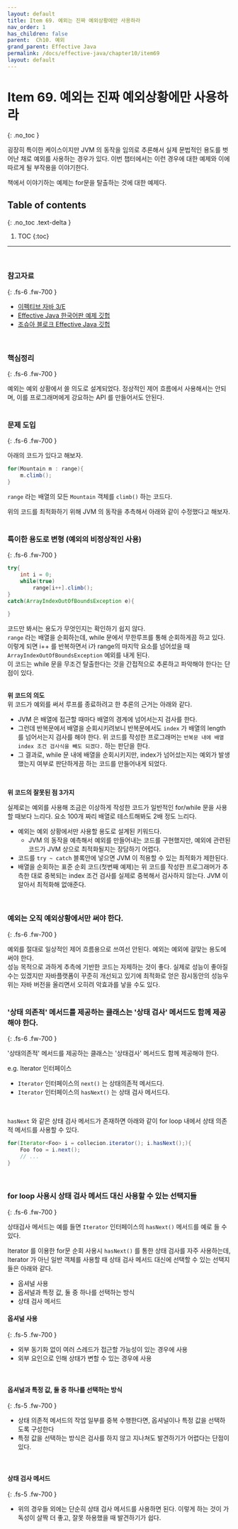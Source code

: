 ```yaml
---
layout: default
title: Item 69. 예외는 진짜 예외상황에만 사용하라
nav_order: 1
has_children: false
parent:  Ch10. 예외
grand_parent: Effective Java
permalink: /docs/effective-java/chapter10/item69
layout: default
---
```




# Item 69. 예외는 진짜 예외상황에만 사용하라
{: .no_toc }

굉장히 특이한 케이스이지만 JVM 의 동작을 임의로 추론해서 실제 문법적인 용도를 벗어난 채로 예외를 사용하는 경우가 있다. 이번 챕터에서는 이런 경우에 대한 예제와 이에 따르게 될 부작용을 이야기한다.<br>

책에서 이야기하는 예제는 for문을 탈출하는 것에 대한 예제다.<br>

## Table of contents
{: .no_toc .text-delta }

1. TOC
{:toc}

---

<br>

### 참고자료
{: .fs-6 .fw-700 }

- [이펙티브 자바 3/E](http://www.yes24.com/Product/Goods/65551284)
- [Effective Java 한국어판 예제 깃헙](https://github.com/WegraLee)
- [조슈아 블로크 Effective Java 깃헙](https://github.com/jbloch/effective-java-3e-source-code/tree/master/src/effectivejava)
  <br>

<br>



### 핵심정리
{: .fs-6 .fw-700 }

예외는 예외 상황에서 쓸 의도로 설계되었다. 정상적인 제어 흐름에서 사용해서는 안되며, 이를 프로그래머에게 강요하는 API 를 만들어서도 안된다.<br>
<br>

### 문제 도입
{: .fs-6 .fw-700 }

아래의 코드가 있다고 해보자.

```java
for(Mountain m : range){
    m.climb();
}
```

`range` 라는 배열의 모든 `Mountain` 객체를 `climb()` 하는 코드다.<br>

위의 코드를 최적화하기 위해 JVM 의 동작을 추측해서 아래와 같이 수정했다고 해보자.<br>
<br>

### 특이한 용도로 변형 (예외의 비정상적인 사용)
{: .fs-6 .fw-700 }

```java
try{
    int i = 0;
    while(true)
        range[i++].climb();
}
catch(ArrayIndexOutOfBoundsException e){
    
}
```
코드만 봐서는 용도가 무엇인지는 확인하기 쉽지 않다.<br>
`range` 라는 배열을 순회하는데, while 문에서 무한루프를 통해 순회하게끔 하고 있다. 이렇게 되면 i++ 를 반복하면서 i가 range의 마지막 요소를 넘어섰을 때 `ArrayIndexOutOfBoundsException` 예외를 내게 된다.<br>
이 코드는 while 문을 무조건 탈출한다는 것을 간접적으로 추론하고 파악해야 한다는 단점이 있다.<br>
<br>

**위 코드의 의도**<br>
위 코드가 예외를 써서 루프를 종료하려고 한 추론의 근거는 아래와 같다.<br>

- JVM 은 배열에 접근할 때마다 배열의 경계에 넘어서는지 검사를 한다.
- 그런데 반복문에서 배열을 순회시키려보니 반복문에서도 `index` 가 배열의 length 를 넘어서는지 검사를 해야 한다. 위 코드를 작성한 프로그래머는 `반복문 내에 배열 index 조건 검사식을 빼도 되겠다.` 하는 판단을 한다.
- 그 결과로, while 문 내에 배열을 순회시키지만, index가 넘어섰는지는 예외가 발생했는지 여부로 판단하게끔 하는 코드를 만들어내게 되었다.

<br>

**위 코드의 잘못된 점 3가지**<br>

실제로는 예외를 사용해 조금은 이상하게 작성한 코드가 일반적인 for/while 문을 사용할 때보다 느리다. 요소 100개 짜리 배열로 테스트해봐도 2배 정도 느리다.

- 예외는 예외 상황에서만 사용할 용도로 설계된 키워드다.
  - JVM 의 동작을 예측해서 예외를 만들어내는 코드를 구현했지만, 예외에 관련된 코드가 JVM 상으로 최적화될지는 장담하기 어렵다.
- 코드를 `try ~ catch` 블록안에 넣으면 JVM 이 적용할 수 있는 최적화가 제한된다.
- 배열을 순회하는 표준 순회 코드(첫번째 예제)는 위 코드를 작성한 프로그래머가 추측한 대로 중복되는 index 조건 검사를 실제로 중복해서 검사하지 않는다. JVM 이 알아서 최적화해 없애준다.
<br>

### 예외는 오직 예외상황에서만 써야 한다.
{: .fs-6 .fw-700 }

예외를 절대로 일상적인 제어 흐름용으로 쓰여선 안된다. 예외는 예외에 걸맞는 용도에 써야 한다.<br>
성능 목적으로 과하게 추측에 기반한 코드는 자제하는 것이 좋다. 실제로 성능이 좋아질수는 있겠지만 자바플랫폼이 꾸준히 개선되고 있기에 최적화로 얻은 잠시동안의 성능우위는 자바 버전을 올리면서 오히려 악효과를 낳을 수도 있다.<br>
<br>

### **'상태 의존적'** 메서드를 제공하는 클래스는  **'상태 검사'** 메서드도 함께 제공해야 한다.
{: .fs-6 .fw-700 }

'상태의존적' 메서드를 제공하는 클래스는 '상태검사' 메서드도 함께 제공해야 한다. 

e.g. Iterator 인터페이스
- `Iterator` 인터페이스의 `next()` 는 상태의존적 메서드다.
- `Iterator` 인터페이스의 `hasNext()` 는 상태 검사 메서드다.
<br>

`hasNext` 와 같은 상태 검사 메서드가 존재하면 아래와 같이 for loop 내에서 상태 의존적 메서드를 사용할 수 있다.<br>
```java
for(Iterator<Foo> i = collecion.iterator(); i.hasNext();){
    Foo foo = i.next();
    // ...
}
```
<br>

### for loop 사용시 상태 검사 메서드 대신 사용할 수 있는 선택지들
{: .fs-6 .fw-700 }

상태검사 메서드는 예를 들면 `Iterator` 인터페이스의 `hasNext()` 메서드를 예로 들 수 있다.<br>

Iterator 를 이용한 for문 순회 사용시 `hasNext()` 를 통한 상태 검사를 자주 사용하는데, Iterator 가 아닌 일반 객체를 사용할 때 상태 검사 메서드 대신에 선택할 수 있는 선택지들은 아래와 같다.<br>

- 옵셔널 사용
- 옵셔널과 특정 값, 둘 중 하나를 선택하는 방식
- 상태 검사 메서드


#### 옵셔널 사용
{: .fs-5 .fw-700 }
- 외부 동기화 없이 여러 스레드가 접근할 가능성이 있는 경우에 사용
- 외부 요인으로 인해 상태가 변할 수 있는 경우에 사용
<br>

#### 옵셔널과 특정 값, 둘 중 하나를 선택하는 방식
{: .fs-5 .fw-700 }
- 상태 의존적 메서드의 작업 일부를 중복 수행한다면, 옵셔널이나 특정 값을 선택하도록 구성한다
- 특정 값을 선택하는 방식은 검사를 하지 않고 지나쳐도 발견하기가 어렵다는 단점이 있다.
<br>

#### 상태 검사 메서드
{: .fs-5 .fw-700 }
- 위의 경우들 외에는 단순히 상태 검사 메서드를 사용하면 된다. 이렇게 하는 것이 가독성이 살짝 더 좋고, 잘못 하용했을 때 발견하기가 쉽다.


